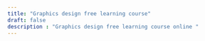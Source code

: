 ```yaml
---
title: "Graphics design free learning course"
draft: false
description : "Graphics design free learning course online "
---
```


